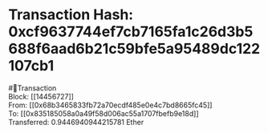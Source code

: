 
Transaction Hash: 0xcf9637744ef7cb7165fa1c26d3b5688f6aad6b21c59bfe5a95489dc122107cb1
====================================================================================
  
#💸Transaction  
Block: [[14456727]]  
From: [[0x68b3465833fb72a70ecdf485e0e4c7bd8665fc45]]  
To: [[0x835185058a0a49f58d006ac55a1707fbefb9e18d]]  
Transferred: 0.9446940944215781 Ether